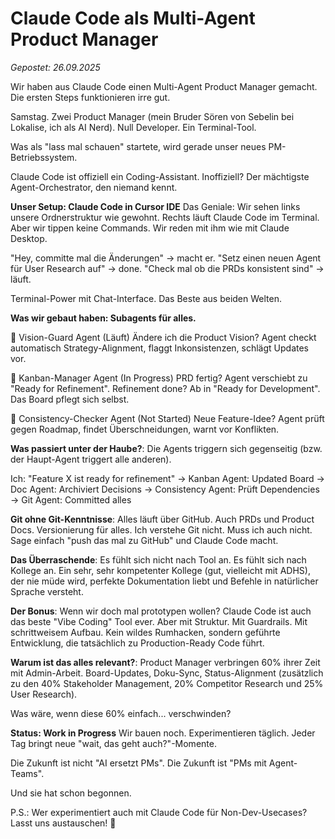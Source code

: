 # Claude Code als Multi-Agent Product Manager
*Gepostet: 26.09.2025*

Wir haben aus Claude Code einen Multi-Agent Product Manager gemacht. Die ersten Steps funktionieren irre gut.

Samstag. Zwei Product Manager (mein Bruder Sören von Sebelin bei Lokalise, ich als AI Nerd). Null Developer. Ein Terminal-Tool.

Was als "lass mal schauen" startete, wird gerade unser neues PM-Betriebssystem.

Claude Code ist offiziell ein Coding-Assistant. Inoffiziell? Der mächtigste Agent-Orchestrator, den niemand kennt.

**Unser Setup: Claude Code in Cursor IDE**
Das Geniale: Wir sehen links unsere Ordnerstruktur wie gewohnt. 
Rechts läuft Claude Code im Terminal. Aber wir tippen keine Commands. Wir reden mit ihm wie mit Claude Desktop.

"Hey, committe mal die Änderungen" → macht er. 
"Setz einen neuen Agent für User Research auf" → done. 
"Check mal ob die PRDs konsistent sind" → läuft.

Terminal-Power mit Chat-Interface. Das Beste aus beiden Welten.

**Was wir gebaut haben: Subagents für alles.**

🤖 Vision-Guard Agent (Läuft)
Ändere ich die Product Vision? Agent checkt automatisch Strategy-Alignment, flaggt Inkonsistenzen, schlägt Updates vor.

🤖 Kanban-Manager Agent (In Progress)
PRD fertig? Agent verschiebt zu "Ready for Refinement". Refinement done? Ab in "Ready for Development". Das Board pflegt sich selbst.

🤖 Consistency-Checker Agent (Not Started)
Neue Feature-Idee? Agent prüft gegen Roadmap, findet Überschneidungen, warnt vor Konflikten.

**Was passiert unter der Haube?**: Die Agents triggern sich gegenseitig (bzw. der Haupt-Agent triggert alle anderen).

Ich: "Feature X ist ready for refinement"
→ Kanban Agent: Updated Board
→ Doc Agent: Archiviert Decisions 
→ Consistency Agent: Prüft Dependencies
→ Git Agent: Committed alles

**Git ohne Git-Kenntnisse**: Alles läuft über GitHub. Auch PRDs und Product Docs. Versionierung für alles. Ich verstehe Git nicht. Muss ich auch nicht. Sage einfach "push das mal zu GitHub" und Claude Code macht.

**Das Überraschende**: Es fühlt sich nicht nach Tool an. Es fühlt sich nach Kollege an. Ein sehr, sehr kompetenter Kollege (gut, vielleicht mit ADHS), der nie müde wird, perfekte Dokumentation liebt und Befehle in natürlicher Sprache versteht.

**Der Bonus**: Wenn wir doch mal prototypen wollen? 
Claude Code ist auch das beste "Vibe Coding" Tool ever. Aber mit Struktur. Mit Guardrails. Mit schrittweisem Aufbau. Kein wildes Rumhacken, sondern geführte Entwicklung, die tatsächlich zu Production-Ready Code führt.

**Warum ist das alles relevant?**: Product Manager verbringen 60% ihrer Zeit mit Admin-Arbeit. Board-Updates, Doku-Sync, Status-Alignment (zusätzlich zu den 40% Stakeholder Management, 20% Competitor Research und 25% User Research). 

Was wäre, wenn diese 60% einfach... verschwinden?

**Status: Work in Progress** Wir bauen noch. Experimentieren täglich. Jeder Tag bringt neue "wait, das geht auch?"-Momente.

Die Zukunft ist nicht "AI ersetzt PMs". Die Zukunft ist "PMs mit Agent-Teams".

Und sie hat schon begonnen.

P.S.: Wer experimentiert auch mit Claude Code für Non-Dev-Usecases? Lasst uns austauschen! 🧪
